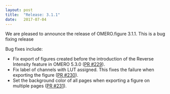 ```yaml
---
layout: post
title:  "Release: 3.1.1"
date:   2017-07-04
---
```


We are pleased to announce the release of OMERO.figure 3.1.1.
This is a bug fixing release

Bug fixes include:

 - Fix export of figures created before the introduction of the Reverse Intensity feature in OMERO 5.3.0 ([PR #229](https://github.com/ome/omero-figure/pull/229)).
 - Fix label of channels with LUT assigned. This fixes the failure when exporting the figure ([PR #230](https://github.com/ome/omero-figure/pull/230)).
 - Set the background color of all pages when exporting a figure on multiple pages ([PR #231](https://github.com/ome/omero-figure/pull/231)).
